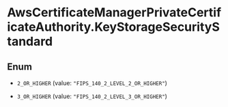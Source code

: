 # AwsCertificateManagerPrivateCertificateAuthority.KeyStorageSecurityStandard

## Enum


* `2_OR_HIGHER` (value: `"FIPS_140_2_LEVEL_2_OR_HIGHER"`)

* `3_OR_HIGHER` (value: `"FIPS_140_2_LEVEL_3_OR_HIGHER"`)


